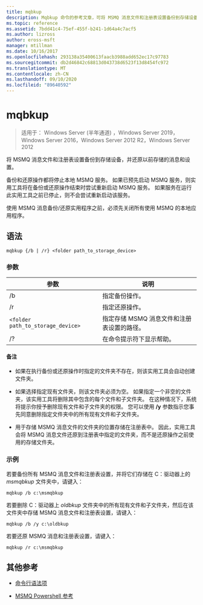 ```yaml
---
title: mqbkup
description: Mqbkup 命令的参考文章，可将 MSMQ 消息文件和注册表设置备份到存储设备，并还原以前存储的消息和设置。
ms.topic: reference
ms.assetid: 7bdd41c4-75ef-455f-b241-1d64a4c7acf5
ms.author: lizross
author: eross-msft
manager: mtillman
ms.date: 10/16/2017
ms.openlocfilehash: 293138a35400613faacb3988add652ec17c97783
ms.sourcegitcommit: db2d46842c68813d043738d6523f13d8454fc972
ms.translationtype: MT
ms.contentlocale: zh-CN
ms.lasthandoff: 09/10/2020
ms.locfileid: "89640592"
---
```

# <a name="mqbkup"></a>mqbkup

> 适用于： Windows Server (半年通道) ，Windows Server 2019，Windows Server 2016，Windows Server 2012 R2，Windows Server 2012

将 MSMQ 消息文件和注册表设置备份到存储设备，并还原以前存储的消息和设置。

备份和还原操作都将停止本地 MSMQ 服务。 如果已预先启动 MSMQ 服务，则实用工具将在备份或还原操作结束时尝试重新启动 MSMQ 服务。 如果服务在运行此实用工具之前已停止，则不会尝试重新启动该服务。

使用 MSMQ 消息备份/还原实用程序之前，必须先关闭所有使用 MSMQ 的本地应用程序。

## <a name="syntax"></a>语法

```
mqbkup {/b | /r} <folder path_to_storage_device>
```

### <a name="parameters"></a>参数

| 参数 | 说明 |
| ------- | -------- |
| /b | 指定备份操作。 |
| /r | 指定还原操作。 |
| `<folder path_to_storage_device>` | 指定存储 MSMQ 消息文件和注册表设置的路径。 |
| /? | 在命令提示符下显示帮助。 |

#### <a name="remarks"></a>备注

- 如果在执行备份或还原操作时指定的文件夹不存在，则该实用工具会自动创建文件夹。

- 如果选择指定现有文件夹，则该文件夹必须为空。 如果指定一个非空的文件夹，该实用工具将删除其中包含的每个文件和子文件夹。 在这种情况下，系统将提示你授予删除现有文件和子文件夹的权限。 您可以使用 **/y** 参数指示您事先同意删除指定文件夹中的所有现有文件和子文件夹。

- 用于存储 MSMQ 消息文件的文件夹的位置存储在注册表中。 因此，实用工具会将 MSMQ 消息文件还原到注册表中指定的文件夹，而不是还原操作之前使用的存储文件夹。

### <a name="examples"></a>示例

若要备份所有 MSMQ 消息文件和注册表设置，并将它们存储在 C：驱动器上的 *msmqbkup* 文件夹中，请键入：

```
mqbkup /b c:\msmqbkup
```

若要删除 C：驱动器上 *oldbkup* 文件夹中的所有现有文件和子文件夹，然后在该文件夹中存储 MSMQ 消息文件和注册表设置，请键入：

```
mqbkup /b /y c:\oldbkup
```

若要还原 MSMQ 消息和注册表设置，请键入：

```
mqbkup /r c:\msmqbkup
```

## <a name="additional-references"></a>其他参考

- [命令行语法项](command-line-syntax-key.md)

- [MSMQ Powershell 参考](/powershell/module/msmq/?view=win10-ps)
